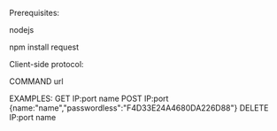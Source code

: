 Prerequisites:

nodejs

npm install request

Client-side protocol:

COMMAND url

EXAMPLES: 
        GET IP:port name
        POST IP:port {name:"name","passwordless":"F4D33E24A4680DA226D88"}
        DELETE IP:port name

